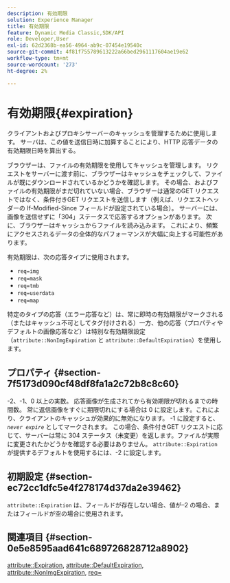 ```yaml
---
description: 有効期限
solution: Experience Manager
title: 有効期限
feature: Dynamic Media Classic,SDK/API
role: Developer,User
exl-id: 62d2368b-ea56-4964-ab9c-07454e19540c
source-git-commit: 4f81f755789613222a66bed2961117604ae19e62
workflow-type: tm+mt
source-wordcount: '273'
ht-degree: 2%

---
```


# 有効期限{#expiration}

クライアントおよびプロキシサーバーのキャッシュを管理するために使用します。 サーバは、この値を送信日時に加算することにより、HTTP 応答データの有効期限日時を算出する。

ブラウザーは、ファイルの有効期限を使用してキャッシュを管理します。 リクエストをサーバーに渡す前に、ブラウザーはキャッシュをチェックして、ファイルが既にダウンロードされているかどうかを確認します。 その場合、およびファイルの有効期限がまだ切れていない場合、ブラウザーは通常のGET リクエストではなく、条件付きGET リクエストを送信します（例えば、リクエストヘッダーの If-Modified-Since フィールドが設定されている場合）。 サーバーには、画像を送信せずに「304」ステータスで応答するオプションがあります。 次に、ブラウザーはキャッシュからファイルを読み込みます。 これにより、頻繁にアクセスされるデータの全体的なパフォーマンスが大幅に向上する可能性があります。

有効期限は、次の応答タイプに使用されます。

* `req=img`
* `req=mask`
* `req=tmb`
* `req=userdata`
* `req=map`

特定のタイプの応答（エラー応答など）は、常に即時の有効期限がマークされる（またはキャッシュ不可としてタグ付けされる）一方、他の応答（プロパティやデフォルトの画像応答など）は特別な有効期限設定（`attribute::NonImgExpiration` と `attribute::DefaultExpiration`）を使用します。

## プロパティ {#section-7f5173d090cf48df8fa1a2c72b8c8c60}

-2、-1、0 以上の実数。 応答画像が生成されてから有効期限が切れるまでの時間数。 常に返信画像をすぐに期限切れにする場合は 0 に設定します。これにより、クライアントのキャッシュが効果的に無効になります。 -1 に設定すると、*`never expire`* としてマークされます。 この場合、条件付きGET リクエストに応じて、サーバーは常に 304 ステータス（未変更）を返します。ファイルが実際に変更されたかどうかを確認する必要はありません。 `attribute::Expiration` が提供するデフォルトを使用するには、-2 に設定します。

## 初期設定 {#section-ec72cc1dfc5e4f278174d37da2e39462}

`attribute::Expiration` は、フィールドが存在しない場合、値が–2 の場合、またはフィールドが空の場合に使用されます。

## 関連項目 {#section-0e5e8595aad641c689726828712a8902}

[attribute::Expiration](../../../../../../is-api/image-catalog/image-serving-api-ref/c-image-catalog-reference/c-attributes-reference/r-expiration.md#reference-a0bf4686425d4e00b8014c4950fb62b7), [attribute::DefaultExpiration](../../../../../../is-api/image-catalog/image-serving-api-ref/c-image-catalog-reference/c-attributes-reference/r-defaultexpiration.md#reference-0526166fab654fceb243b75d1ea4f0cf), [attribute::NonImgExpiration](../../../../../../is-api/image-catalog/image-serving-api-ref/c-image-catalog-reference/c-attributes-reference/r-nonimgexpiration.md#reference-a8066cd0d24b4ea98100ade4821f1f9d), [req=](../../../../../../is-api/http-ref/image-serving-api-ref/c-http-protocol-reference/c-command-reference/r-req/r-req.md#reference-907cdb4a97034db7ad94695f25552e76)
